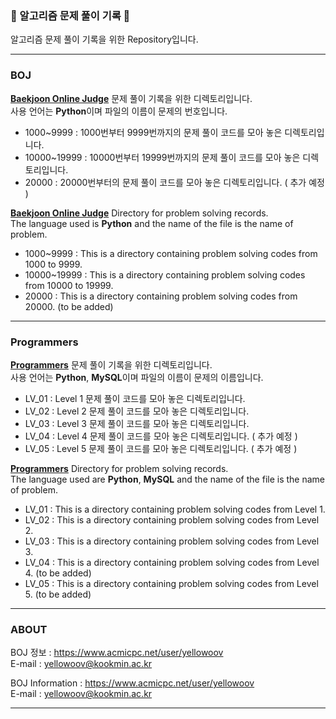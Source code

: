 <h3>📝 알고리즘 문제 풀이 기록 📝</h3>
알고리즘 문제 풀이 기록을 위한 Repository입니다.  

- - -

<h3> BOJ </h3>  

**[Baekjoon Online Judge](https://www.acmicpc.net/)** 문제 풀이 기록을 위한 디렉토리입니다.  
사용 언어는 **Python**이며 파일의 이름이 문제의 번호입니다.  

* 1000~9999 : 1000번부터 9999번까지의 문제 풀이 코드를 모아 놓은 디렉토리입니다.
* 10000~19999 : 10000번부터 19999번까지의 문제 풀이 코드를 모아 놓은 디렉토리입니다.
* 20000 : 20000번부터의 문제 풀이 코드를 모아 놓은 디렉토리입니다. ( 추가 예정 )  



**[Baekjoon Online Judge](https://www.acmicpc.net)** Directory for problem solving records.  
The language used is **Python** and the name of the file is the name of problem.

* 1000~9999 : This is a directory containing problem solving codes from 1000 to 9999.
* 10000~19999 : This is a directory containing problem solving codes from 10000 to 19999.
* 20000 : This is a directory containing problem solving codes from 20000. (to be added)


- - -

<h3> Programmers </h3>  

**[Programmers](https://programmers.co.kr/learn/challenges)** 문제 풀이 기록을 위한 디렉토리입니다.  
사용 언어는 **Python**, **MySQL**이며 파일의 이름이 문제의 이름입니다.  

* LV_01 : Level 1 문제 풀이 코드를 모아 놓은 디렉토리입니다.
* LV_02 : Level 2 문제 풀이 코드를 모아 놓은 디렉토리입니다.
* LV_03 : Level 3 문제 풀이 코드를 모아 놓은 디렉토리입니다.
* LV_04 : Level 4 문제 풀이 코드를 모아 놓은 디렉토리입니다. ( 추가 예정 )
* LV_05 : Level 5 문제 풀이 코드를 모아 놓은 디렉토리입니다. ( 추가 예정 )

**[Programmers](https://programmers.co.kr/learn/challenges)** Directory for problem solving records.  
The language used are **Python**, **MySQL** and the name of the file is the name of problem.

* LV_01 : This is a directory containing problem solving codes from Level 1.
* LV_02 : This is a directory containing problem solving codes from Level 2.
* LV_03 : This is a directory containing problem solving codes from Level 3.
* LV_04 : This is a directory containing problem solving codes from Level 4. (to be added)
* LV_05 : This is a directory containing problem solving codes from Level 5. (to be added)

- - -

<h3> ABOUT </h3> 

BOJ 정보 : https://www.acmicpc.net/user/yellowoov   
E-mail : yellowoov@kookmin.ac.kr



BOJ Information : https://www.acmicpc.net/user/yellowoov  
E-mail : yellowoov@kookmin.ac.kr

- - - 
